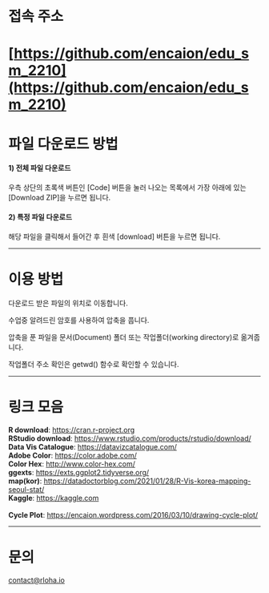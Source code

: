 # 접속 주소
# [https://github.com/encaion/edu_sm_2210](https://github.com/encaion/edu_sm_2210)

# 파일 다운로드 방법

#### 1) 전체 파일 다운로드 
우측 상단의 초록색 버튼인 [Code] 버튼을 눌러 나오는 목록에서 가장 아래에 있는 [Download ZIP]을 누르면 됩니다.

#### 2) 특정 파일 다운로드
해당 파일을 클릭해서 들어간 후 흰색 [download] 버튼을 누르면 됩니다.

---------
# 이용 방법

다운로드 받은 파일의 위치로 이동합니다.

수업중 알려드린 암호를 사용하여 압축을 풉니다.

압축을 푼 파일을 문서(Document) 폴더 또는 작업폴더(working directory)로 옮겨줍니다.

작업폴더 주소 확인은 getwd() 함수로 확인할 수 있습니다.
<br>

---------
# 링크 모음
<b>R download</b>: https://cran.r-project.org <br>
<b>RStudio download</b>: https://www.rstudio.com/products/rstudio/download/ <br>
<b>Data Vis Catalogue</b>: https://datavizcatalogue.com/ <br>
<b>Adobe Color</b>: https://color.adobe.com/ <br>
<b>Color Hex</b>: http://www.color-hex.com/ <br>
<b>ggexts</b>: https://exts.ggplot2.tidyverse.org/ <br>
<b>map(kor)</b>: https://datadoctorblog.com/2021/01/28/R-Vis-korea-mapping-seoul-stat/<br>
<b>Kaggle</b>: https://kaggle.com <br>
<br>
<b>Cycle Plot</b>: https://encaion.wordpress.com/2016/03/10/drawing-cycle-plot/


---------
# 문의
contact@rloha.io
